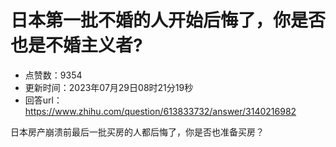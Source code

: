 # 日本第一批不婚的人开始后悔了，你是否也是不婚主义者?
- 点赞数：9354
- 更新时间：2023年07月29日08时21分19秒
- 回答url：https://www.zhihu.com/question/613833732/answer/3140216982
<body>
 <p data-pid="utZm-u2t">日本房产崩溃前最后一批买房的人都后悔了，你是否也准备买房？</p>
</body>